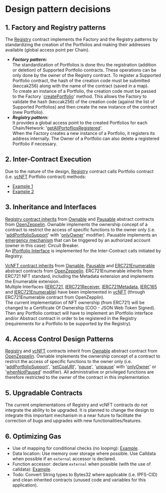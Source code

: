 # **Design pattern decisions**

## 1. **Factory and Registry patterns**
The [Registry](../chain/contracts/Registry.sol#L1) contract implements the Factory and the Registry patterns by standardizing the creation of the Portfolios and making their addresses available (global access point per Chain).  
- ***Factory pattern:***  
The standardization of Portfolios is done thru the registration (addition or deletion) of Supported Portfolio contracts. These operations can be only done by the owner of the Registry contract. To register a Supported Portfolio contract, the hash of the creation code must be submitted (keccak256) along with the name of the contract (saved in a map).  
To create an instance of a Portfolio, the creation code must be passed to the Factory `[createPortfolio](../chain/contracts/Registry.sol#L64)' method. This allows the Factory to validate the hash (keccak256) of the creation code (against the list of Supported Portfolios) and then create the new instance of the contract (new Portfolio).  
- ***Registry pattern:***  
It provides a global access point to the created Portfolios for each Chain/Network: '[getAllPortofliosRegistered](../chain/contracts/Registry.sol#L114)'.  
When the Factory creates a new instance of a Portfolio, it registers its address internally. The Owner of a Portfolio can also delete a registered Portfolio if necessary.  

## 2. Inter-Contract Execution
Due to the nature of the design, [Registry](../chain/contracts/Registry.sol#L1) contract calls Portfolio contract (i.e. [vcNFT](../chain/contracts/vcNFT.sol) Portfolio contract) methods: 
- [Example 1](../chain/contracts/Registry.sol#L74)
- [Example 2](../chain/contracts/Registry.sol#L102)

## 3. Inheritance and Interfaces
[Registry contract inherits](../chain/contracts/Registry.sol#L19) from [Ownable](https://docs.openzeppelin.com/contracts/4.x/api/access#Ownable) and [Pausable](https://docs.openzeppelin.com/contracts/4.x/api/security#Pausable) abstract contracts from [OpenZeppelin](https://docs.openzeppelin.com/openzeppelin/). Ownable implements the ownership concept of a contract to restrict the access of specific functions to the owner only (i.e. '[addPortfolioSupport](../contracts/Registry.sol#L132)' with '[onlyOwner](https://docs.openzeppelin.com/contracts/4.x/api/access#Ownable-onlyOwner--)' modifier).  Pausable implements an [emergency mechanism](../chain/contracts/Registry.sol#L168) that can be triggered by an authorized account (owner in this case): Circuit Breaker.  
An [IPortfolio Interface](../chain/contracts/Registry.sol#L14) is implemented for the Inter-Contract calls initiated by Registry. 

[VcNFT contract inherits](../chain/contracts/vcNFT.sol#L16) from [Ownable](https://docs.openzeppelin.com/contracts/4.x/api/access#Ownable), [Pausable](https://docs.openzeppelin.com/contracts/4.x/api/security#Pausable) and [ERC721Enumerable](https://docs.openzeppelin.com/contracts/4.x/api/token/erc721#ERC721Enumerable) abstract contracts from [OpenZeppelin](https://docs.openzeppelin.com/openzeppelin/). ERC721Enumerable inherits from ERC721 NFT standard, including the Metadata extension and implements the Enumerable extension.  
Multiple Interfaces ([IERC721](https://docs.openzeppelin.com/contracts/4.x/api/token/erc721#IERC721), [IERC721Receiver](https://docs.openzeppelin.com/contracts/4.x/api/token/erc721#IERC721Receiver), [IERC721Metadata](https://docs.openzeppelin.com/contracts/4.x/api/token/erc721#IERC721Metadata), [IERC165](https://docs.openzeppelin.com/contracts/4.x/api/utils#IERC165) and [IERC721Enumerable](https://docs.openzeppelin.com/contracts/4.x/api/token/erc721#IERC721Enumerable)) have been implemented in [vcNFT](../chain/contracts/vcNFT.sol) (through ERC721Enumerable contract from OpenZepplin).  
The current implementation of NFT ownership (from ERC721) will be changed to a Certificate Of Ownership (COO - JSON Web Token Signed). Then any Portfolio contract will have to implement an IPortfolio interface and/or Abstract contract in order to be registered in the Registry (requirements for a Portfolio to be supported by the Registry).  
 
## 4. Access Control Design Patterns
[Registry](../chain/contracts/Registry.sol#L19) and [vcNFT](../chain/contracts/vcNFT.sol#L15) contracts inherit from [Ownable](https://docs.openzeppelin.com/contracts/4.x/api/access#Ownable) abstract contract from [OpenZeppelin](https://docs.openzeppelin.com/openzeppelin/). Ownable implements the ownership concept of a contract to restrict the access of specific functions to the owner only (i.e. '[addPortfolioSupport](../chain/contracts/Registry.sol#L132)', '[setCoaURI](../chain/contracts/vcNFT.sol#L101)', '[pause](../chain/contracts/vcNFT.sol#L144)', '[unpause](../chain/contracts/Registry.sol#L175)' with '[onlyOwner](https://docs.openzeppelin.com/contracts/4.x/api/access#Ownable-onlyOwner--)' or '[whenNotPaused](https://docs.openzeppelin.com/contracts/4.x/api/security#Pausable-whenNotPaused--)' modifier). All administrative or privileged functions are therefore restricted to the owner of the contract in this implementation.

## 5. Upgradable Contracts
The current omplementations of Registry and vcNFT contracts do not integrate the ability to be upgraded. It is planned to change the design to integrate this important mechanism in a near future to facilitate the correction of bugs and upgrades with new functionalities/features.

## 6. Optimizing Gas
- Use of mapping for conditional checks (no looping): [Example](../chain/contracts/Registry.sol#L98).
- Data location: Use memory over storage where possible. Use Calldata when possible if an `external` accessor is declared.
- Function accessor: declare `external` when possible (with the use of calldata): [Example](../chain/contracts/Registry.sol#L64).
- Todo: Convert String types to Bytes32 where applicable (i.e. IPFS-CID) and clean inherited contracts (unused code and variables for this application).